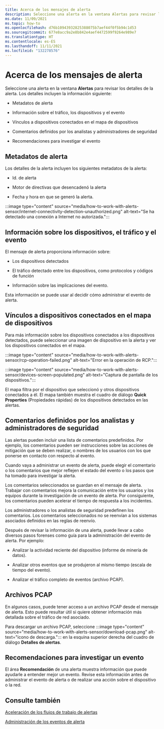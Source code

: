```yaml
---
title: Acerca de los mensajes de alerta
description: Seleccione una alerta en la ventana Alertas para revisar los detalles.
ms.date: 11/09/2021
ms.topic: how-to
ms.openlocfilehash: d76b10943932825388075b7aef44f0f5b94c1d53
ms.sourcegitcommit: 677e8acc9a2e8b842e4aef4472599f9264e989e7
ms.translationtype: HT
ms.contentlocale: es-ES
ms.lasthandoff: 11/11/2021
ms.locfileid: "132278576"
---
```

# <a name="about-alert-messages"></a>Acerca de los mensajes de alerta

Seleccione una alerta en la ventana **Alertas** para revisar los detalles de la alerta. Los detalles incluyen la información siguiente:

- Metadatos de alerta

- Información sobre el tráfico, los dispositivos y el evento

- Vínculos a dispositivos conectados en el mapa de dispositivos

- Comentarios definidos por los analistas y administradores de seguridad

- Recomendaciones para investigar el evento

## <a name="alert-metadata"></a>Metadatos de alerta

Los detalles de la alerta incluyen los siguientes metadatos de la alerta:

  - Id. de alerta

  - Motor de directivas que desencadenó la alerta

  - Fecha y hora en que se generó la alerta.

:::image type="content" source="media/how-to-work-with-alerts-sensor/internet-connectivity-detection-unauthorized.png" alt-text="Se ha detectado una conexión a Internet no autorizada.":::

## <a name="information-about-devices-traffic-and-the-event"></a>Información sobre los dispositivos, el tráfico y el evento

El mensaje de alerta proporciona información sobre:

  - Los dispositivos detectados

  - El tráfico detectado entre los dispositivos, como protocolos y códigos de función

  - Información sobre las implicaciones del evento.

Esta información se puede usar al decidir cómo administrar el evento de alerta.

## <a name="links-to-connected-devices-in-the-device-map"></a>Vínculos a dispositivos conectados en el mapa de dispositivos

Para más información sobre los dispositivos conectados a los dispositivos detectados, puede seleccionar una imagen de dispositivo en la alerta y ver los dispositivos conectados en el mapa.

:::image type="content" source="media/how-to-work-with-alerts-sensor/rcp-operation-failed.png" alt-text="Error en la operación de RCP.":::

:::image type="content" source="media/how-to-work-with-alerts-sensor/devices-screen-populated.png" alt-text="Captura de pantalla de los dispositivos.":::

El mapa filtra por el dispositivo que seleccionó y otros dispositivos conectados a él. El mapa también muestra el cuadro de diálogo **Quick Properties** (Propiedades rápidas) de los dispositivos detectados en las alertas.

## <a name="comments-defined-by-security-analysts-and-administrators"></a>Comentarios definidos por los analistas y administradores de seguridad 

Las alertas pueden incluir una lista de comentarios predefinidos. Por ejemplo, los comentarios pueden ser instrucciones sobre las acciones de mitigación que se deben realizar, o nombres de los usuarios con los que ponerse en contacto con respecto al evento.

Cuando vaya a administrar un evento de alerta, puede elegir el comentario o los comentarios que mejor reflejen el estado del evento o los pasos que ha tomado para investigar la alerta.

Los comentarios seleccionados se guardan en el mensaje de alerta. Trabajar con comentarios mejora la comunicación entre los usuarios y los equipos durante la investigación de un evento de alerta. Por consiguiente, los comentarios pueden acelerar el tiempo de respuesta a los incidentes.

Los administradores o los analistas de seguridad predefinen los comentarios. Los comentarios seleccionados no se reenvían a los sistemas asociados definidos en las reglas de reenvío.

Después de revisar la información de una alerta, puede llevar a cabo diversos pasos forenses como guía para la administración del evento de alerta. Por ejemplo:

- Analizar la actividad reciente del dispositivo (informe de minería de datos). 

- Analizar otros eventos que se produjeron al mismo tiempo (escala de tiempo del evento). 

- Analizar el tráfico completo de eventos (archivo PCAP).

## <a name="pcap-files"></a>Archivos PCAP

En algunos casos, puede tener acceso a un archivo PCAP desde el mensaje de alerta. Esto puede resultar útil si quiere obtener información más detallada sobre el tráfico de red asociado.

Para descargar un archivo PCAP, seleccione :::image type="content" source="media/how-to-work-with-alerts-sensor/download-pcap.png" alt-text="icono de descarga."::: en la esquina superior derecha del cuadro de diálogo **Detalles de alertas**.

## <a name="recommendations-for-investigating-an-event"></a>Recomendaciones para investigar un evento 

El área **Recomendación** de una alerta muestra información que puede ayudarle a entender mejor un evento. Revise esta información antes de administrar el evento de alerta o de realizar una acción sobre el dispositivo o la red.

## <a name="see-also"></a>Consulte también

[Aceleración de los flujos de trabajo de alertas](how-to-accelerate-alert-incident-response.md)

[Administración de los eventos de alerta](how-to-manage-the-alert-event.md)
